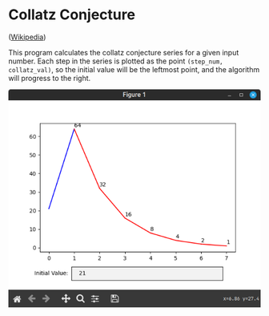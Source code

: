 # Collatz Conjecture

([Wikipedia](https://en.wikipedia.org/wiki/Collatz_conjecture))

This program calculates the collatz conjecture series for a given input number.
Each step in the series is plotted as the point `(step_num, collatz_val)`,
so the initial value will be the leftmost point, and the algorithm will progress to the right.

![Demo](./demo.png)

